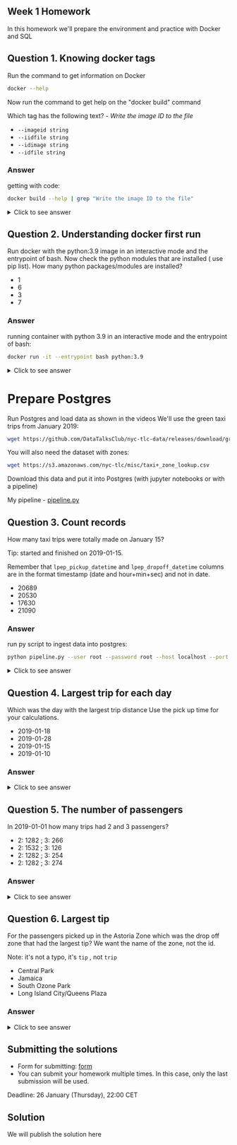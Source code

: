 ## Week 1 Homework

In this homework we'll prepare the environment 
and practice with Docker and SQL


## Question 1. Knowing docker tags

Run the command to get information on Docker 

```sh
docker --help
```

Now run the command to get help on the "docker build" command

Which tag has the following text? - *Write the image ID to the file* 

- `--imageid string`
- `--iidfile string`
- `--idimage string`
- `--idfile string`

### Answer

getting with code:
    
```sh
docker build --help | grep "Write the image ID to the file"
```

<details><summary>Click to see answer</summary>
<p>

#### short answer is `--iidfile string`

```sh
--iidfile string          Write the image ID to the file
```

</p>
</details>

## Question 2. Understanding docker first run 

Run docker with the python:3.9 image in an interactive mode and the entrypoint of bash.
Now check the python modules that are installed ( use pip list). 
How many python packages/modules are installed?

- 1
- 6
- 3
- 7

### Answer

running container with python 3.9 in an interactive mode and the entrypoint of bash:

```sh
docker run -it --entrypoint bash python:3.9
```

<details><summary>Click to see answer</summary>
<p>

#### short answer is `3`

```sh
Package    Version
---------- -------
pip        22.0.4
setuptools 58.1.0
wheel      0.38.4
WARNING: You are using pip version 22.0.4; however, version 22.3.1 is available.
You should consider upgrading via the '/usr/local/bin/python -m pip install --upgrade pip' command.
```

</p>
</details>

# Prepare Postgres

Run Postgres and load data as shown in the videos
We'll use the green taxi trips from January 2019:

```sh
wget https://github.com/DataTalksClub/nyc-tlc-data/releases/download/green/green_tripdata_2019-01.csv.gz
```

You will also need the dataset with zones:

```sh
wget https://s3.amazonaws.com/nyc-tlc/misc/taxi+_zone_lookup.csv
```

Download this data and put it into Postgres (with jupyter notebooks or with a pipeline)

My pipeline - [pipeline.py](pipeline.py)


## Question 3. Count records 

How many taxi trips were totally made on January 15?

Tip: started and finished on 2019-01-15. 

Remember that `lpep_pickup_datetime` and `lpep_dropoff_datetime` columns are in the format timestamp (date and hour+min+sec) and not in date.

- 20689
- 20530
- 17630
- 21090

### Answer

run py script to ingest data into postgres:

```sh
python pipeline.py --user root --password root --host localhost --port 5432 --db ny_taxi
````

<details><summary>Click to see answer</summary>
<p>

#### short answer is `20530`

```postgresql
select count(*)
from green_taxi_data
where 1=1
  and lpep_pickup_datetime::date = '2019-01-15'
  and lpep_dropoff_datetime::date = '2019-01-15';
```

</p>
</details>

## Question 4. Largest trip for each day

Which was the day with the largest trip distance
Use the pick up time for your calculations.

- 2019-01-18
- 2019-01-28
- 2019-01-15
- 2019-01-10

### Answer

<details><summary>Click to see answer</summary>
<p>

#### short answer is `2019-01-15`

```postgresql
select lpep_pickup_datetime::date
from green_taxi_data
where trip_distance = (select max(trip_distance) from green_taxi_data);
```

</p>
</details>

## Question 5. The number of passengers

In 2019-01-01 how many trips had 2 and 3 passengers?
 
- 2: 1282 ; 3: 266
- 2: 1532 ; 3: 126
- 2: 1282 ; 3: 254
- 2: 1282 ; 3: 274

### Answer

<details><summary>Click to see answer</summary>
<p>

#### short answer is `2: 1282 ; 3: 254`

```postgresql
select name,
       sum(case when passenger_count = 2 then 1 else 0 end) as count_2,
       sum(case when passenger_count = 3 then 1 else 0 end) as count_3
from green_taxi_data cross join lateral
     (values ('passenger_count', passenger_count)
     ) v(name, feature)
where 1=1
  and lpep_pickup_datetime::date = '2019-01-01'
group by name;
```

</p>
</details>

## Question 6. Largest tip

For the passengers picked up in the Astoria Zone which was the drop off zone that had the largest tip?
We want the name of the zone, not the id.

Note: it's not a typo, it's `tip` , not `trip`

- Central Park
- Jamaica
- South Ozone Park
- Long Island City/Queens Plaza

### Answer

<details><summary>Click to see answer</summary>
<p>

#### short answer is `Long Island City/Queens Plaza`

```postgresql
with trips_tips as (
    select zp."Zone"       as pickup_zone,
           zd."Zone"       as dropoff_zone,
           max(tip_amount) as max_tip
    from green_taxi_data t
             join taxi_zones zp
                  on t."PULocationID" = zp."LocationID"
             join taxi_zones zd
                  on t."DOLocationID" = zd."LocationID"
    group by pickup_zone, dropoff_zone
)
select *
from trips_tips
where pickup_zone = 'Astoria'
order by max_tip desc
limit 1;
```

</p>
</details>

## Submitting the solutions

* Form for submitting: [form](https://forms.gle/EjphSkR1b3nsdojv7)
* You can submit your homework multiple times. In this case, only the last submission will be used. 

Deadline: 26 January (Thursday), 22:00 CET


## Solution

We will publish the solution here